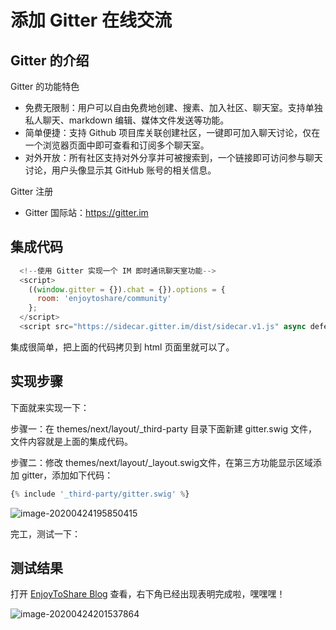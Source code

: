 # 添加 Gitter 在线交流

## Gitter 的介绍

Gitter 的功能特色

* 免费无限制：用户可以自由免费地创建、搜素、加入社区、聊天室。支持单独私人聊天、markdown 编辑、媒体文件发送等功能。
* 简单便捷：支持 Github 项目库关联创建社区，一键即可加入聊天讨论，仅在一个浏览器页面中即可查看和订阅多个聊天室。
* 对外开放：所有社区支持对外分享并可被搜索到，一个链接即可访问参与聊天讨论，用户头像显示其 GitHub 账号的相关信息。

Gitter 注册

* Gitter 国际站：https://gitter.im

## 集成代码

```js
  <!--使用 Gitter 实现一个 IM 即时通讯聊天室功能-->
  <script>
    ((window.gitter = {}).chat = {}).options = {
      room: 'enjoytoshare/community'
    };
  </script>
  <script src="https://sidecar.gitter.im/dist/sidecar.v1.js" async defer></script>
```

集成很简单，把上面的代码拷贝到 html 页面里就可以了。

## 实现步骤

下面就来实现一下：

步骤一：在 themes/next/layout/_third-party 目录下面新建 gitter.swig 文件，文件内容就是上面的集成代码。

步骤二：修改 themes/next/layout/_layout.swig文件，在第三方功能显示区域添加 gitter，添加如下代码：

```js
{% include '_third-party/gitter.swig' %}
```

![image-20200424195850415](https://gitee.com/wugenqiang/PictureBed/raw/master/CS-Notes/20200424195852.png)

完工，测试一下：

## 测试结果

打开 [EnjoyToShare Blog](https://wugenqiang.github.io/) 查看，右下角已经出现表明完成啦，嘿嘿嘿！

![image-20200424201537864](https://gitee.com/wugenqiang/PictureBed/raw/master/CS-Notes/20200424201540.png)

